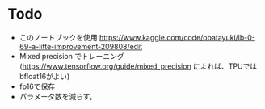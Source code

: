 # Todo
- このノートブックを使用 https://www.kaggle.com/code/obatayuki/lb-0-69-a-litte-improvement-209808/edit
- Mixed precision でトレーニング(https://www.tensorflow.org/guide/mixed_precision によれば、TPUではbfloat16がよい)
- fp16で保存
- パラメータ数を減らす。

